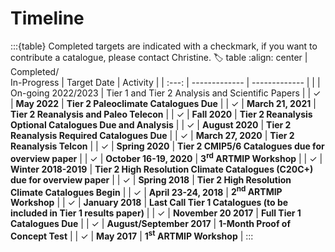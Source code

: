 # Timeline

:::{table} Completed targets are indicated with a checkmark, if you want to contribute a catalogue, please contact Christine.
:label: table
:align: center
| Completed/<br>In-Progress | Target Date | Activity |
| :---: | ------------- | ------------- |
|          | On-going 2022/2023 | Tier 1 and Tier 2 Analysis and Scientific Papers |
| &#10003; | **May 2022** | **Tier 2 Paleoclimate Catalogues Due** |
| &#10003; | **March 21, 2021** | **Tier 2 Reanalysis and Paleo Telecon** |
| &#10003; | **Fall 2020** | **Tier 2 Reanalysis Optional Catalogues Due and Analysis** |
| &#10003; | **August 2020** | **Tier 2 Reanalysis Required Catalogues Due** |
| &#10003; | **March 27, 2020** | **Tier 2 Reanalysis Telcon** |
| &#10003; | **Spring 2020** | **Tier 2 CMIP5/6 Catalogues due for overview paper** |
| &#10003; | **October 16-19, 2020** | **3<sup>rd</sup> ARTMIP Workshop** |
| &#10003; | **Winter 2018-2019** | **Tier 2 High Resolution Climate Catalogues (C20C+) due for overview paper** |
| &#10003; | **Spring 2018** | **Tier 2 High Resolution Climate Catalogues Begin** |
| &#10003; | **April 23-24, 2018** | **2<sup>nd</sup> ARTMIP Workshop** |
| &#10003; | **January 2018** | **Last Call Tier 1 Catalogues (to be included in Tier 1 results paper)** |
| &#10003; | **November 20 2017** | **Full Tier 1 Catalogues Due** |
| &#10003; | **August/September 2017** | **1-Month Proof of Concept Test** |
| &#10003; | **May 2017** | **1<sup>st</sup> ARTMIP Workshop** |
:::
